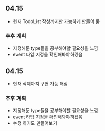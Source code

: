 ## 04.15

- 현재 TodoList 작성까지만 가능하게 만들어 둠

### 추후 계획

- 지정해둔 type들을 공부해야할 필요성을 느낌
- event 타입 지정을 확인해봐야하겠음

## 04.15

- 현재 삭제까지 구현 가능 해짐

### 추후 계획

- 지정해둔 type들을 공부해야할 필요성을 느낌
- event 타입 지정을 확인해봐야하겠음
- 수정 하기도 만들어보기
